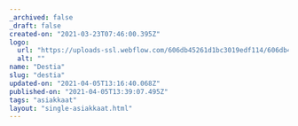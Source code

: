 ```yaml
---
_archived: false
_draft: false
created-on: "2021-03-23T07:46:00.395Z"
logo:
  url: "https://uploads-ssl.webflow.com/606db45261d1bc3019edf114/606db45261d1bc43b7edf1bd_destia.png"
  alt: ""
name: "Destia"
slug: "destia"
updated-on: "2021-04-05T13:16:40.068Z"
published-on: "2021-04-05T13:39:07.495Z"
tags: "asiakkaat"
layout: "single-asiakkaat.html"
---
```



